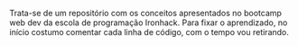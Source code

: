 Trata-se de um repositório com os conceitos apresentados no bootcamp web dev da escola de programação Ironhack. Para fixar o aprendizado, no início costumo comentar cada linha de código, com o tempo vou retirando.
